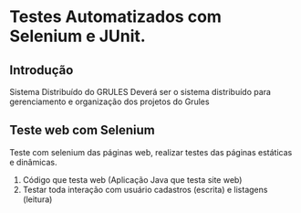 # Testes Automatizados com Selenium e JUnit.

## Introdução

Sistema Distribuído do GRULES
Deverá ser o sistema distribuído para gerenciamento e organização dos projetos do Grules

## Teste web com Selenium

Teste com selenium das páginas web, realizar testes das páginas estáticas e dinâmicas.

1. Código que testa web (Aplicação Java que testa site web)
2. Testar toda interação com usuário cadastros (escrita) e listagens (leitura)